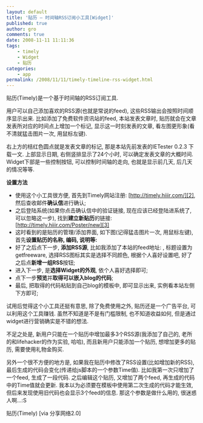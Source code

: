 ```yaml
---
layout: default
title: '贴历 – 时间轴RSS订阅小工具[Widget]'
published: true
author: gro
comments: true
date: 2008-11-11 11:11:36
tags:
    - timely
    - Widget
    - 贴历
categories:
    - app
permalink: /2008/11/11/timely-timeline-rss-widget.html
---
```

[][1]贴历(Timely)是一个基于时间轴的RSS订阅工具.

用户可以自己添加喜欢的RSS源(也就是常说的feed), 这些RSS输出会按照时间顺序显示出来. 比如添加了免费软件资讯站的feed, 本站发表文章时, 贴历就会在文章发表所对应的时间点上增加一个标记, 显示这一时刻发表的文章, 看左图更形象(看不清就猛击图片一次, 用鼠标左键).

右上方的桔红色圆点就是发表文章的标记, 那是本站先前发表的IETester 0.2.3 下载一文. 上部显示日期, 右侧竖排显示了24个小时, 可以确定发表文章的大概时间. Widget下部是一些控制按钮, 可以控制时间轴的走向, 也就是显示前几天, 后几天的情况等等.



**设置方法**&#160;

  * 使用这个小工具很方便, 首先到Timely网站注册: [http://timely.hiiir.com/][2], 然后查收邮件**确认信**进行确认; 
  * 之后登陆系统(如果你点击确认信中的验证链接, 现在应该已经登陆进系统了, 可以忽略这一步), 找到**建立新贴历**的链接: [http://timely.hiiir.com/Poster/new][3] 
  * 这时看到的是贴历的管理/添加界面, 如下图(记得猛击图片一次, 用鼠标左键), 首先**设置贴历的名称, 编码, 说明等:   
    [][4]** 
  * 好了之后点下一步, **添加RSS源**, 比如我添加了本站的feed地址: , 标题设置为getfreeware, 选择RSS图标其实是选择不同颜色, 根据个人喜好设置吧, 好了之后点**新增一组RSS**按钮; 
  * 进入下一步, 是**选择Widget的外观**, 依个人喜好选择即可; 
  * 点下一步**预览**并**取得可以嵌入blog的代码**; 
  * 最后, 把取得的代码粘贴到自己blog的模板中, 即可显示出来, 实例看本站左侧下方即可; 

试用后觉得这个小工具还挺有意思, 除了免费使用之外, 贴历还是一个广告平台, 可以利用这个工具赚钱. 虽然不知道是不是有门槛限制, 也不知道收益如何, 但是通过widget进行营销确实是不错的想法.

不足之处是, 新用户只能在一个贴历中增加最多3个RSS源(我添加了自己的, 老所的和lifehacker的作为实验, 哈哈), 而且新用户只能添加一个贴历, 想增加更多的贴历, 需要使用礼物金购买.

另外一个很不方便的地方是, 如果我在贴历中修改了RSS设置(比如增加新的RSS), 最后生成的代码会变化(传递给js脚本的一个参数Time值). 比如我第一次只增加了一个feed, 生成了一段代码. 之后编辑这个贴历, 又增加了两个feed, 再生成的代码中的Time值就会更新. 我本以为必须要在模板中使用第二次生成的代码才能生效, 但后来发现使用旧代码也会显示3个feed的信息. 那这个参数是做什么用的, 很迷惑人啊…:S

贴历(Timely) [via 分享网络2.0]

 [1]: http://getfreeware.net/wp-content/uploads/2008/11/timely-0.png
 [2]: http://timely.hiiir.com/ "http://timely.hiiir.com/"
 [3]: http://timely.hiiir.com/Poster/new "http://timely.hiiir.com/Poster/new"
 [4]: http://getfreeware.net/wp-content/uploads/2008/11/timely-1.png